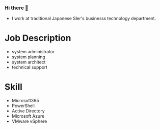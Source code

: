 ### Hi there 👋

<!--
**jpx64/jpx64** is a ✨ _special_ ✨ repository because its `README.md` (this file) appears on your GitHub profile.

Here are some ideas to get you started:

- 🔭 I’m currently working on ...
- 🌱 I’m currently learning ...
- 👯 I’m looking to collaborate on ...
- 🤔 I’m looking for help with ...
- 💬 Ask me about ...
- 📫 How to reach me: ...
- 😄 Pronouns: ...
- ⚡ Fun fact: ...
-->

* I work at traditional Japanese SIer's businesss technology department.
# Job Description
* system administrator
* system planning
* system architect
* technical support
# Skill
* Microsoft365
* PowerShell
* Active Directory
* Microsoft Azure
* VMware vSphere